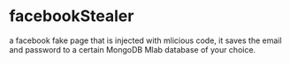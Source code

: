 # facebookStealer
a facebook fake page that is injected with mlicious code, it saves the email and password to a certain MongoDB Mlab database of your choice.
